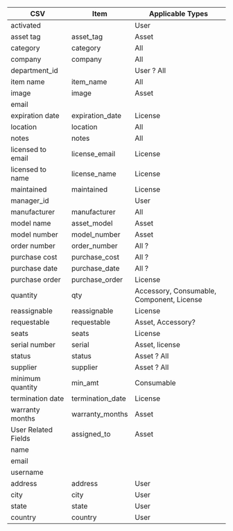 | CSV                 | Item             | Applicable Types                          |
|---------------------|------------------|-------------------------------------------|
| activated           |                  | User                                      |
| asset tag           | asset_tag        | Asset                                     |
| category            | category         | All                                       |
| company             | company          | All                                       |
| department_id       |                  | User ? All                                |
| item name           | item_name        | All                                       |
| image               | image            | Asset                                     |
| email               |                  |                                           |
| expiration date     | expiration_date  | License                                   |
| location            | location         | All                                       |
| notes               | notes            | All                                       |
| licensed to email   | license_email    | License                                   |
| licensed to name    | license_name     | License                                   |
| maintained          | maintained       | License                                   |
| manager_id          |                  | User                                      |
| manufacturer        | manufacturer     | All                                       |
| model name          | asset_model      | Asset                                     |
| model number        | model_number     | Asset                                     |
| order number        | order_number     | All ?                                     |
| purchase cost       | purchase_cost    | All ?                                     |
| purchase date       | purchase_date    | All ?                                     |
| purchase order      | purchase_order   | License                                   |
| quantity            | qty              | Accessory, Consumable, Component, License |
| reassignable        | reassignable     | License                                   |
| requestable         | requestable      | Asset, Accessory?                         |
| seats               | seats            | License                                   |
| serial number       | serial           | Asset, license                            |
| status              | status           | Asset ? All                               |
| supplier            | supplier         | Asset ? All                               |
| minimum quantity    | min_amt          | Consumable                                |
| termination date    | termination_date | License                                   |
| warranty months     | warranty_months  | Asset                                     |
| User Related Fields | assigned_to      | Asset                                     |
| name                |                  |                                           |
| email               |                  |                                           |
| username            |                  |                                           |
| address             | address          |  User                                     |
| city                | city             |  User                                     |
| state               | state            |  User                                     |
| country             | country          |  User                                     |
